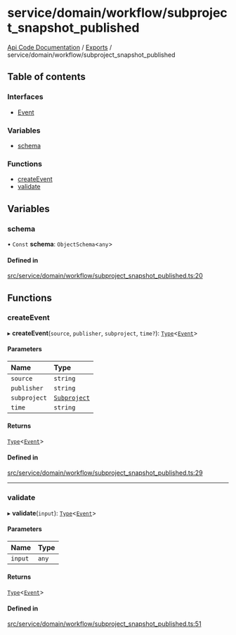 # service/domain/workflow/subproject\_snapshot\_published
 
[Api Code Documentation](../README.md) / [Exports](../modules.md) / service/domain/workflow/subproject\_snapshot\_published

## Table of contents

### Interfaces

- [Event](../interfaces/service_domain_workflow_subproject_snapshot_published.Event.md)

### Variables

- [schema](service_domain_workflow_subproject_snapshot_published.md#schema)

### Functions

- [createEvent](service_domain_workflow_subproject_snapshot_published.md#createevent)
- [validate](service_domain_workflow_subproject_snapshot_published.md#validate)

## Variables

### schema

• `Const` **schema**: `ObjectSchema`\<`any`\>

#### Defined in

[src/service/domain/workflow/subproject_snapshot_published.ts:20](https://github.com/openkfw/TruBudget/blob/3cf6626/api/src/service/domain/workflow/subproject_snapshot_published.ts#L20)

## Functions

### createEvent

▸ **createEvent**(`source`, `publisher`, `subproject`, `time?`): [`Type`](result.md#type)\<[`Event`](../interfaces/service_domain_workflow_subproject_snapshot_published.Event.md)\>

#### Parameters

| Name | Type |
| :------ | :------ |
| `source` | `string` |
| `publisher` | `string` |
| `subproject` | [`Subproject`](../interfaces/service_domain_workflow_subproject.Subproject.md) |
| `time` | `string` |

#### Returns

[`Type`](result.md#type)\<[`Event`](../interfaces/service_domain_workflow_subproject_snapshot_published.Event.md)\>

#### Defined in

[src/service/domain/workflow/subproject_snapshot_published.ts:29](https://github.com/openkfw/TruBudget/blob/3cf6626/api/src/service/domain/workflow/subproject_snapshot_published.ts#L29)

___

### validate

▸ **validate**(`input`): [`Type`](result.md#type)\<[`Event`](../interfaces/service_domain_workflow_subproject_snapshot_published.Event.md)\>

#### Parameters

| Name | Type |
| :------ | :------ |
| `input` | `any` |

#### Returns

[`Type`](result.md#type)\<[`Event`](../interfaces/service_domain_workflow_subproject_snapshot_published.Event.md)\>

#### Defined in

[src/service/domain/workflow/subproject_snapshot_published.ts:51](https://github.com/openkfw/TruBudget/blob/3cf6626/api/src/service/domain/workflow/subproject_snapshot_published.ts#L51)
